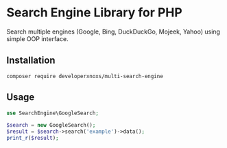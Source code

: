 # Search Engine Library for PHP

Search multiple engines (Google, Bing, DuckDuckGo, Mojeek, Yahoo) using simple OOP interface.

## Installation

```
composer require developerxnoxs/multi-search-engine
```

## Usage

```php
use SearchEngine\GoogleSearch;

$search = new GoogleSearch();
$result = $search->search('example')->data();
print_r($result);
```
